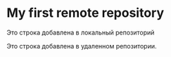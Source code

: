 # My first remote repository

Это строка добавлена в локальный репозиторий

Это строка добавлена в удаленном репозитории.
